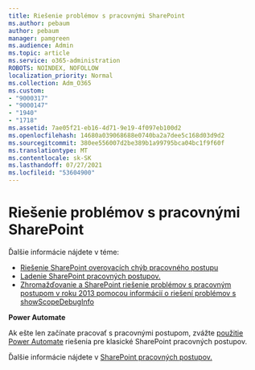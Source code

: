 ```yaml
---
title: Riešenie problémov s pracovnými SharePoint
ms.author: pebaum
author: pebaum
manager: pamgreen
ms.audience: Admin
ms.topic: article
ms.service: o365-administration
ROBOTS: NOINDEX, NOFOLLOW
localization_priority: Normal
ms.collection: Adm_O365
ms.custom:
- "9000317"
- "9000147"
- "1940"
- "1718"
ms.assetid: 7ae05f21-eb16-4d71-9e19-4f097eb100d2
ms.openlocfilehash: 14680a039068688e0740ba2a7dee5c168d03d9d2
ms.sourcegitcommit: 380ee556007d2be389b1a99795bca04bc1f9f60f
ms.translationtype: MT
ms.contentlocale: sk-SK
ms.lasthandoff: 07/27/2021
ms.locfileid: "53604900"
---
```

# <a name="troubleshoot-workflows-in-sharepoint"></a>Riešenie problémov s pracovnými SharePoint

Ďalšie informácie nájdete v téme:

- [Riešenie SharePoint overovacích chýb pracovného postupu](/sharepoint/dev/general-development/troubleshooting-sharepoint-server-workflow-validation-errors-in-visio)
- [Ladenie SharePoint pracovných postupov.](/sharepoint/dev/general-development/debugging-sharepoint-server-workflows)
- [Zhromažďovanie a SharePoint riešenie problémov s pracovným postupom v roku 2013 pomocou informácií o riešení problémov s showScopeDebugInfo](/sharepoint/troubleshoot/workflows/gather-workflow-data)

**Power Automate**

Ak ešte len začínate pracovať s pracovnými postupom, zvážte [použitie Power Automate](/power-automate/modern-approvals) riešenia pre klasické SharePoint pracovných postupov.

Ďalšie informácie nájdete v [SharePoint pracovných postupov.](/alchemyinsights/sharepoint-workflows-retiring)
